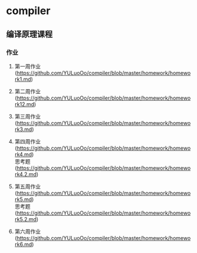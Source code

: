# compiler
## 编译原理课程
### 作业
1. 第一周作业 (https://github.com/YULuoOo/compiler/blob/master/homework/homework1.md)  

2. 第二周作业 (https://github.com/YULuoOo/compiler/blob/master/homework/homework12.md)  

3. 第三周作业 (https://github.com/YULuoOo/compiler/blob/master/homework/homework3.md)
4. 第四周作业 (https://github.com/YULuoOo/compiler/blob/master/homework/homework4.md)  
      思考题 (https://github.com/YULuoOo/compiler/blob/master/homework/homework4.2.md)
5. 第五周作业 (https://github.com/YULuoOo/compiler/blob/master/homework/homework5.md)  
      思考题 (https://github.com/YULuoOo/compiler/blob/master/homework/homework5.2.md)
6. 第六周作业 (https://github.com/YULuoOo/compiler/blob/master/homework/homework6.md)
